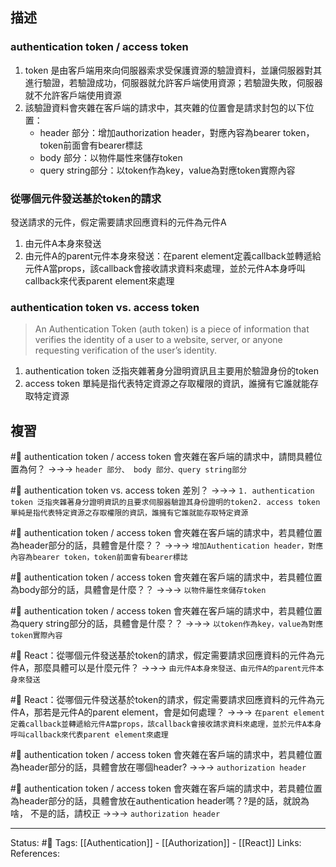 ## 描述




### authentication token / access token
1. token 是由客戶端用來向伺服器索求受保護資源的驗證資料，並讓伺服器對其進行驗證，若驗證成功，伺服器就允許客戶端使用資源；若驗證失敗，伺服器就不允許客戶端使用資源
2. 該驗證資料會夾雜在客戶端的請求中，其夾雜的位置會是請求封包的以下位置：
	- header 部分：增加authorization header，對應內容為bearer token，token前面會有bearer標誌
	- body 部分：以物件屬性來儲存token
	- query string部分：以token作為key，value為對應token實際內容

### 從哪個元件發送基於token的請求

發送請求的元件，假定需要請求回應資料的元件為元件A
1. 由元件A本身來發送
2. 由元件A的parent元件本身來發送：在parent element定義callback並轉遞給元件A當props，該callback會接收請求資料來處理，並於元件A本身呼叫callback來代表parent element來處理

### authentication token vs. access token

> An Authentication Token (auth token) is a piece of information that verifies the identity of a user to a website, server, or anyone requesting verification of the user’s identity.

1. authentication token 泛指夾雜著身分證明資訊且主要用於驗證身份的token
2. access token 單純是指代表特定資源之存取權限的資訊，誰擁有它誰就能存取特定資源


## 複習

#🧠 authentication token / access token 會夾雜在客戶端的請求中，請問具體位置為何？ ->->-> `header 部分、 body 部分、query string部分`
<!--SR:!2023-01-12,3,250-->

#🧠 authentication token vs. access token 差別？ ->->-> `1. authentication token 泛指夾雜著身分證明資訊的且要求伺服器驗證其身份證明的token2. access token 單純是指代表特定資源之存取權限的資訊，誰擁有它誰就能存取特定資源`
<!--SR:!2023-01-10,1,229-->

#🧠 authentication token / access token 會夾雜在客戶端的請求中，若具體位置為header部分的話，具體會是什麼？？ ->->-> `增加Authentication header，對應內容為bearer token，token前面會有bearer標誌`
<!--SR:!2023-01-10,1,230-->

#🧠 authentication token / access token 會夾雜在客戶端的請求中，若具體位置為body部分的話，具體會是什麼？？ ->->-> `以物件屬性來儲存token`
<!--SR:!2023-01-12,3,250-->

#🧠 authentication token / access token 會夾雜在客戶端的請求中，若具體位置為query string部分的話，具體會是什麼？？ ->->-> `以token作為key，value為對應token實際內容`
<!--SR:!2023-01-12,3,250-->

#🧠 React：從哪個元件發送基於token的請求，假定需要請求回應資料的元件為元件A，那麼具體可以是什麼元件？ ->->-> `由元件A本身來發送、由元件A的parent元件本身來發送`
<!--SR:!2023-01-12,3,250-->

#🧠 React：從哪個元件發送基於token的請求，假定需要請求回應資料的元件為元件A，那若是元件A的parent element，會是如何處理？ ->->-> `在parent element定義callback並轉遞給元件A當props，該callback會接收請求資料來處理，並於元件A本身呼叫callback來代表parent element來處理`
<!--SR:!2023-01-12,3,250-->

#🧠 authentication token / access token 會夾雜在客戶端的請求中，若具體位置為header部分的話，具體會放在哪個header?  ->->-> `authorization header`
<!--SR:!2023-01-12,3,250-->

#🧠 authentication token / access token 會夾雜在客戶端的請求中，若具體位置為header部分的話，具體會放在authentication header嗎？?是的話，就說為啥， 不是的話，請校正  ->->-> `authorization header`
<!--SR:!2023-01-12,3,250-->




---
Status: #🌱 
Tags:
[[Authentication]] - [[Authorization]] - [[React]]
Links:
References: